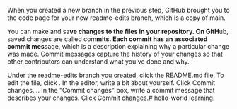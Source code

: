 When you created a new branch in the previous step, GitHub brought you to the code page for your new readme-edits branch, which is a copy of main.

You can make and sa**ve changes to the files in your repository. On GitH**ub, saved changes are called com**mits. Each commit has an associated commit mes**sage, which is a description explaining why a particular change was made. Commit messages capture the history of your changes so that other contributors can understand what you’ve done and why.

Under the readme-edits branch you created, click the README.md file.
To edit the file, click .
In the editor, write a bit about yourself.
Click Commit changes....
In the "Commit changes" box, write a commit message that describes your changes.
Click Commit changes.# hello-world
learning.
